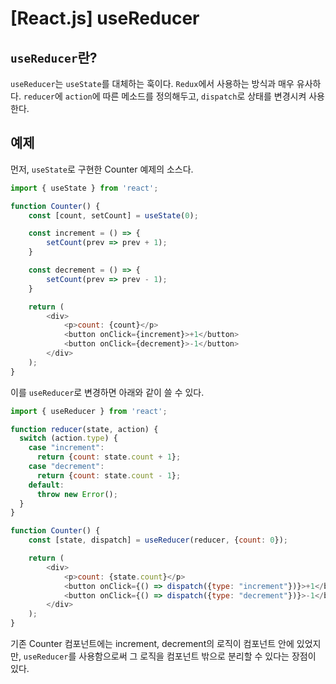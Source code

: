 # [React.js] useReducer

## `useReducer`란?

`useReducer`는 `useState`를 대체하는 훅이다. `Redux`에서 사용하는 방식과 매우 유사하다. `reducer`에 `action`에 따른 메소드를 정의해두고, `dispatch`로 상태를 변경시켜 사용한다.

## 예제

먼저, `useState`로 구현한 Counter 예제의 소스다.

```javascript
import { useState } from 'react';

function Counter() {
    const [count, setCount] = useState(0);

    const increment = () => {
        setCount(prev => prev + 1);
    }

    const decrement = () => {
        setCount(prev => prev - 1);
    }

    return (
        <div>
            <p>count: {count}</p>
            <button onClick={increment}>+1</button>
            <button onClick={decrement}>-1</button>
        </div>
    );
}
```

이를 `useReducer`로 변경하면 아래와 같이 쓸 수 있다.

```javascript
import { useReducer } from 'react';

function reducer(state, action) {
  switch (action.type) {
    case "increment":
      return {count: state.count + 1};
    case "decrement":
      return {count: state.count - 1};
    default:
      throw new Error();
  }
}

function Counter() {
    const [state, dispatch] = useReducer(reducer, {count: 0});

    return (
        <div>
            <p>count: {state.count}</p>
            <button onClick={() => dispatch({type: "increment"})}>+1</button>
            <button onClick={() => dispatch({type: "decrement"})}>-1</button>
        </div>
    );
}
```

기존 Counter 컴포넌트에는 increment, decrement의 로직이 컴포넌트 안에 있었지만, `useReducer`를 사용함으로써 그 로직을 컴포넌트 밖으로 분리할 수 있다는 장점이 있다.